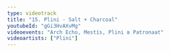 ```yaml
---
type: videotrack
title: "15. Plini - Salt + Charcoal"
youtubeId: "gGi3HvAXvMg"
videoevents: "Arch Echo, Mestís, Plini в Patronaat"
videoartists: ["Plini"]
---
```

